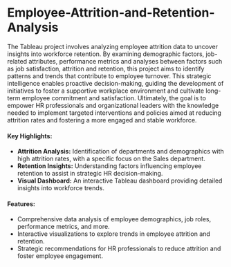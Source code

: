 # Employee-Attrition-and-Retention-Analysis

The Tableau project involves analyzing employee attrition data to uncover insights into workforce retention. By examining demographic factors, job-related attributes, performance metrics and analyses between factors such as job satisfaction, attrition and retention, this project aims to identify patterns and trends that contribute to employee turnover. This strategic intelligence enables proactive decision-making, guiding the development of initiatives to foster a supportive workplace environment and cultivate long-term employee commitment and satisfaction. Ultimately, the goal is to empower HR professionals and organizational leaders with the knowledge needed to implement targeted interventions and policies aimed at reducing attrition rates and fostering a more engaged and stable workforce.

#### Key Highlights:
- **Attrition Analysis:** Identification of departments and demographics with high attrition rates, with a specific focus on the Sales department.
- **Retention Insights:** Understanding factors influencing employee retention to assist in strategic HR decision-making.
- **Visual Dashboard:** An interactive Tableau dashboard providing detailed insights into workforce trends.

#### Features:
- Comprehensive data analysis of employee demographics, job roles, performance metrics, and more.
- Interactive visualizations to explore trends in employee attrition and retention.
- Strategic recommendations for HR professionals to reduce attrition and foster employee engagement.
